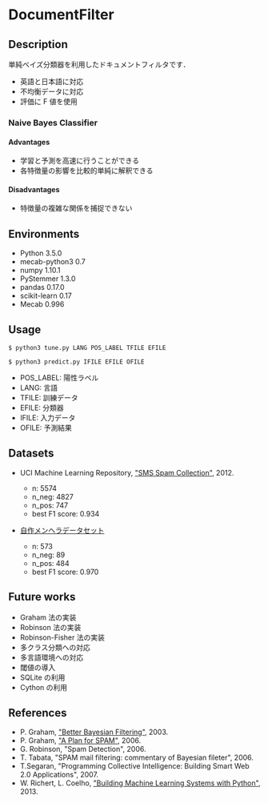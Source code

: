 # DocumentFilter

## Description

単純ベイズ分類器を利用したドキュメントフィルタです．

- 英語と日本語に対応
- 不均衡データに対応
- 評価に F 値を使用

### Naive Bayes Classifier

#### Advantages

- 学習と予測を高速に行うことができる
- 各特徴量の影響を比較的単純に解釈できる

#### Disadvantages

- 特徴量の複雑な関係を捕捉できない

## Environments

- Python 3.5.0
- mecab-python3 0.7
- numpy 1.10.1
- PyStemmer 1.3.0
- pandas 0.17.0
- scikit-learn 0.17
- Mecab 0.996

## Usage

```
$ python3 tune.py LANG POS_LABEL TFILE EFILE
```

```
$ python3 predict.py IFILE EFILE OFILE
```

- POS_LABEL: 陽性ラベル
- LANG: 言語
- TFILE:  訓練データ
- EFILE: 分類器
- IFILE: 入力データ
- OFILE: 予測結果

## Datasets

- UCI Machine Learning Repository, ["SMS Spam Collection"](https://archive.ics.uci.edu/ml/datasets/SMS+Spam+Collection), 2012.

    - n: 5574
    - n_neg: 4827
    - n_pos: 747
    - best F1 score: 0.934

- [自作メンヘラデータセット](./trainingdata/menhera_dataset.tsv)

    - n: 573
    - n_neg: 89
    - n_pos: 484
    - best F1 score: 0.970

## Future works

- Graham 法の実装
- Robinson 法の実装
- Robinson-Fisher 法の実装
- 多クラス分類への対応
- 多言語環境への対応
- 閾値の導入
- SQLite の利用
- Cython の利用

## References

- P. Graham, ["Better Bayesian Filtering"](http://www.paulgraham.com/better.html), 2003.
- P. Graham, ["A Plan for SPAM"](http://www.paulgraham.com/spam.html), 2006.
- G. Robinson, "Spam Detection", 2006.
- T. Tabata, "SPAM mail filtering: commentary of Bayesian fileter", 2006.
- T.Segaran, "Programming Collective Intelligence: Building Smart Web 2.0 Applications", 2007.
- W. Richert, L. Coelho, ["Building Machine Learning Systems with Python"](http://github.com/luispedro/BuildingMachineLearningSystemsWithPython), 2013.
